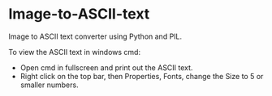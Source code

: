 # Image-to-ASCII-text
Image to ASCII text converter using Python and PIL.

To view the ASCII text in windows cmd:
- Open cmd in fullscreen and print out the ASCII text.
- Right click on the top bar, then Properties, Fonts, change the Size to 5 or smaller numbers.
